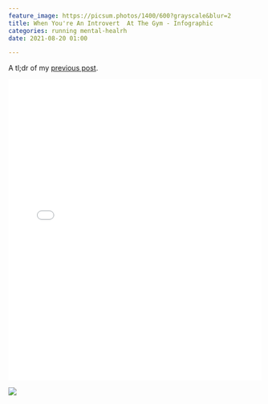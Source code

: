 ```yaml
---
feature_image: https://picsum.photos/1400/600?grayscale&blur=2
title: When You're An Introvert  At The Gym - Infographic
categories: running mental-healrh
date: 2021-08-20 01:00

---
```

A tl;dr of my [previous post](https://blog.thisispaddys.space/running/2021/08/18/and-when-you-re-up/ "When You're An Introvert At The Gym").

<embed src="files/Brochure.pdf" type="application/pdf" width="100%" height="600px" />

![](/v1629433824/infographic/beinganintrovert_jmdgfn.jpg)